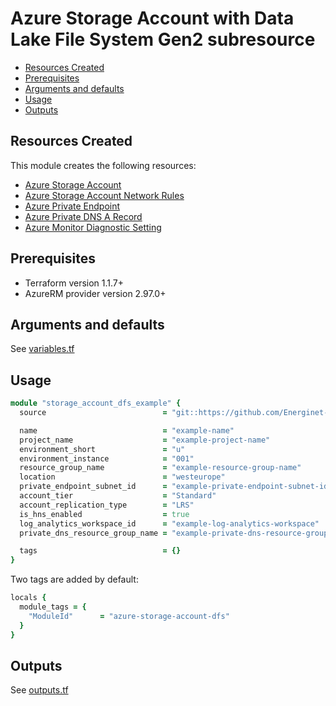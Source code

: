 # Azure Storage Account with Data Lake File System Gen2 subresource

- [Resources Created](#resources-created)
- [Prerequisites](#prerequisites)
- [Arguments and defaults](#arguments-and-defaults)
- [Usage](#usage)
- [Outputs](#outputs)

## Resources Created

This module creates the following resources:

- [Azure Storage Account](https://registry.terraform.io/providers/hashicorp/azurerm/latest/docs/resources/storage_account)
- [Azure Storage Account Network Rules](https://registry.terraform.io/providers/hashicorp/azurerm/latest/docs/resources/storage_account_network_rules)
- [Azure Private Endpoint](https://registry.terraform.io/providers/hashicorp/azurerm/latest/docs/resources/private_endpoint)
- [Azure Private DNS A Record](https://registry.terraform.io/providers/hashicorp/azurerm/latest/docs/resources/private_dns_a_record)
- [Azure Monitor Diagnostic Setting](https://registry.terraform.io/providers/hashicorp/azurerm/latest/docs/resources/monitor_diagnostic_setting)

## Prerequisites

- Terraform version 1.1.7+
- AzureRM provider version 2.97.0+

## Arguments and defaults

See [variables.tf](./variables.tf)

## Usage

```ruby
module "storage_account_dfs_example" {
  source                          = "git::https://github.com/Energinet-DataHub/geh-terraform-modules.git//azure/storage-account-dfs?ref=6.0.0"

  name                            = "example-name"
  project_name                    = "example-project-name"
  environment_short               = "u"
  environment_instance            = "001"
  resource_group_name             = "example-resource-group-name"
  location                        = "westeurope"
  private_endpoint_subnet_id      = "example-private-endpoint-subnet-id"
  account_tier                    = "Standard"
  account_replication_type        = "LRS"
  is_hns_enabled                  = true
  log_analytics_workspace_id      = "example-log-analytics-workspace"
  private_dns_resource_group_name = "example-private-dns-resource-group-name"

  tags                            = {}
}
```

Two tags are added by default:

```ruby
locals {
  module_tags = {
    "ModuleId"      = "azure-storage-account-dfs"
  }
}
```

## Outputs

See [outputs.tf](./outputs.tf)
